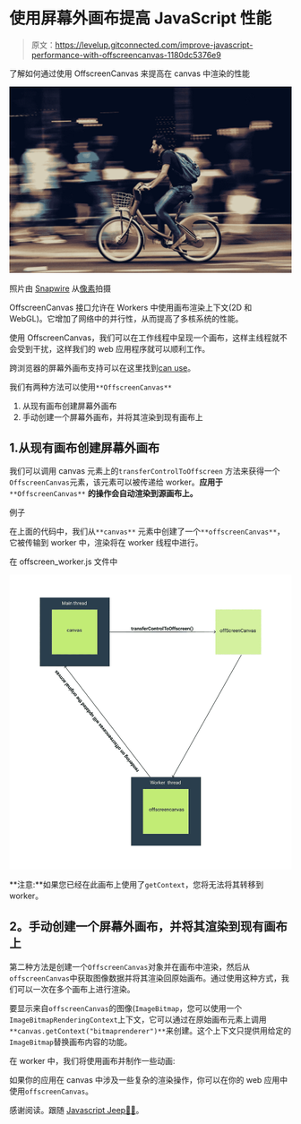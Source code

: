 # 使用屏幕外画布提高 JavaScript 性能

> 原文：<https://levelup.gitconnected.com/improve-javascript-performance-with-offscreencanvas-1180dc5376e9>

了解如何通过使用 OffscreenCanvas 来提高在 canvas 中渲染的性能

![](img/c54378e585766454961e6c1c49817753.png)

照片由 [Snapwire](https://www.pexels.com/@snapwire?utm_content=attributionCopyText&utm_medium=referral&utm_source=pexels) 从[像素](https://www.pexels.com/photo/man-riding-bicycle-on-city-street-310983/?utm_content=attributionCopyText&utm_medium=referral&utm_source=pexels)拍摄

OffscreenCanvas 接口允许在 Workers 中使用画布渲染上下文(2D 和 WebGL)。它增加了网络中的并行性，从而提高了多核系统的性能。

使用 OffscreenCanvas，我们可以在工作线程中呈现一个画布，这样主线程就不会受到干扰，这样我们的 web 应用程序就可以顺利工作。

跨浏览器的屏幕外画布支持可以在这里找到[can use](https://caniuse.com/#feat=offscreencanvas)。

我们有两种方法可以使用`**OffscreenCanvas**`

1.  从现有画布创建屏幕外画布
2.  手动创建一个屏幕外画布，并将其渲染到现有画布上

## 1.从现有画布创建屏幕外画布

我们可以调用 canvas 元素上的`transferControlToOffscreen` 方法来获得一个`OffscreenCanvas`元素，该元素可以被传递给 worker。**应用于** `**OffscreenCanvas**` **的操作会自动渲染到源画布上。**

例子

在上面的代码中，我们从`**canvas**` 元素中创建了一个`**offscreenCanvas**`，它被传输到 worker 中，渲染将在 worker 线程中进行。

在 offscreen_worker.js 文件中

![](img/24b692de09f7ab6690a2f9d732142721.png)

**注意:**如果您已经在此画布上使用了`getContext`，您将无法将其转移到 worker。

## **2。手动创建一个屏幕外画布，并将其渲染到现有画布上**

第二种方法是创建一个`OffscreenCanvas`对象并在画布中渲染，然后从`offscreenCanvas`中获取图像数据并将其渲染回原始画布。通过使用这种方式，我们可以一次在多个画布上进行渲染。

要显示来自`offscreenCanvas`的图像(`ImageBitmap`，您可以使用一个`ImageBitmapRenderingContext`上下文，它可以通过在原始画布元素上调用`**canvas.getContext("bitmaprenderer")**`来创建。这个上下文只提供用给定的`ImageBitmap`替换画布内容的功能。

在 worker 中，我们将使用画布并制作一些动画:

如果你的应用在 canvas 中涉及一些复杂的渲染操作，你可以在你的 web 应用中使用`offscreenCanvas`。

感谢阅读。跟随 [Javascript Jeep🚙💨](https://medium.com/u/f9ffc26e7e69?source=post_page-----1180dc5376e9--------------------------------)。